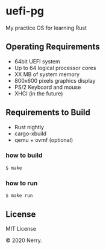 # uefi-pg

My practice OS for learning Rust

## Operating Requirements

* 64bit UEFI system
* Up to 64 logical processor cores
* XX MB of system memory
* 800x600 pixels graphics display
* PS/2 Keyboard and mouse
* XHCI (in the future)

## Requirements to Build

* Rust nightly
* cargo-xbuild
* qemu + ovmf (optional)

### how to build

```
$ make
```

### how to run

```
$ make run
```

## License

MIT License

&copy; 2020 Nerry.
